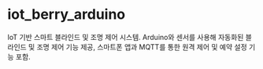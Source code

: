 # iot_berry_arduino
IoT 기반 스마트 블라인드 및 조명 제어 시스템. Arduino와 센서를 사용해 자동화된 블라인드 및 조명 제어 기능 제공, 스마트폰 앱과 MQTT를 통한 원격 제어 및 예약 설정 기능 포함.
